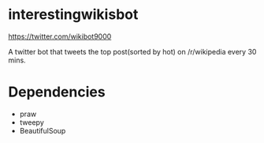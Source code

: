 # interestingwikisbot

https://twitter.com/wikibot9000

A twitter bot that tweets the top post(sorted by hot) on /r/wikipedia every 30 mins.

# Dependencies
* praw
* tweepy
* BeautifulSoup
